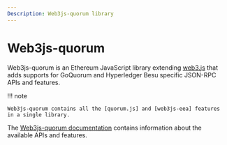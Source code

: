```yaml
---
Description: Web3js-quorum library
---
```


# Web3js-quorum

Web3js-quorum is an Ethereum JavaScript library extending [web3.js] that adds supports for GoQuorum and Hyperledger Besu
specific JSON-RPC APIs and features.

!!! note

    Web3js-quorum contains all the [quorum.js] and [web3js-eea] features in a single library.

The [Web3js-quorum documentation] contains information about the available APIs and features.

[web3.js]: https://github.com/ChainSafe/web3.js
[quorum.js]: https://github.com/ConsenSys/quorum.js
[web3js-eea]: https://github.com/ConsenSys/web3js-eea
[Web3js-quorum documentation]:https://consensys.github.io/web3js-quorum/latest/index.html
